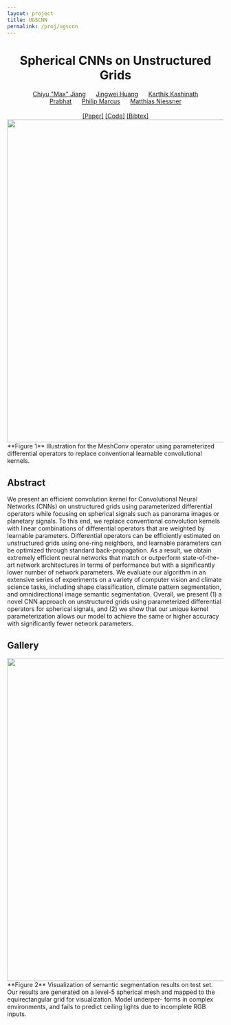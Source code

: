 ```yaml
---
layout: project
title: UGSCNN
permalink: /proj/ugscnn
---
```

<center>
<h1> Spherical CNNs on Unstructured Grids </h1>
<a href="http://www.maxjiang.ml/">Chiyu "Max" Jiang</a> &nbsp; &nbsp; &nbsp;<a href="http://stanford.edu/~jingweih/">Jingwei Huang</a> &nbsp; &nbsp; &nbsp;<a href="http://www.nersc.gov/about/nersc-staff/data-analytics-services/karthik-kashinath/">Karthik Kashinath</a><br>
<a href=
"http://www.nersc.gov/about/nersc-staff/data-analytics-services/prabhat/">Prabhat</a> &nbsp; &nbsp; &nbsp;<a href="http://www.me.berkeley.edu/people/faculty/philip-s-marcus">Philip Marcus</a> &nbsp; &nbsp; &nbsp;<a href="http://niessnerlab.org/">Matthias Niessner</a><br>
<br>
<a href="#" onclick="return false;">[Paper]</a>&nbsp;<a href="#" onclick="return false;">[Code]</a>&nbsp;<a href="#" onclick="return false;">[Bibtex]</a>
<img src="{{ site.baseurl }}/assets/img/ugscnn/teaser.png" width="750"/>
</center>
**Figure 1** Illustration for the MeshConv operator using parameterized differential operators to replace conventional learnable convolutional kernels.

## Abstract

We present an efficient convolution kernel for Convolutional Neural Networks (CNNs) on unstructured grids using parameterized differential operators while focusing on spherical signals such as panorama images or planetary signals. To this end, we replace conventional convolution kernels with linear combinations of differential operators that are weighted by learnable parameters. Differential operators can be efficiently estimated on unstructured grids using one-ring neighbors, and learnable parameters can be optimized through standard back-propagation. As a result, we obtain extremely efficient neural networks that match or outperform state-of-the-art network architectures in terms of performance but with a significantly lower number of network parameters. We evaluate our algorithm in an extensive series of experiments on a variety of computer vision and climate science tasks, including shape classification, climate pattern segmentation, and omnidirectional image semantic segmentation. Overall, we present (1) a novel CNN approach on unstructured grids using parameterized differential operators for spherical signals, and (2) we show that our unique kernel parameterization allows our model to achieve the same or higher accuracy with significantly fewer network parameters.

## Gallery
<center>
<img src="{{ site.baseurl }}/assets/img/ugscnn/ugscnn_vis.png" width="750"/>
</center>
**Figure 2** Visualization of semantic segmentation results on test set. Our results are generated on a level-5 spherical mesh and mapped to the equirectangular grid for visualization. Model underper- forms in complex environments, and fails to predict ceiling lights due to incomplete RGB inputs.